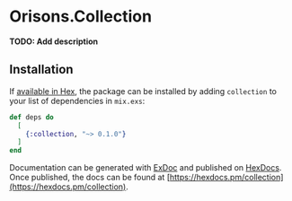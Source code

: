 # Orisons.Collection

**TODO: Add description**

## Installation

If [available in Hex](https://hex.pm/docs/publish), the package can be installed
by adding `collection` to your list of dependencies in `mix.exs`:

```elixir
def deps do
  [
    {:collection, "~> 0.1.0"}
  ]
end
```

Documentation can be generated with [ExDoc](https://github.com/elixir-lang/ex_doc)
and published on [HexDocs](https://hexdocs.pm). Once published, the docs can
be found at [https://hexdocs.pm/collection](https://hexdocs.pm/collection).

